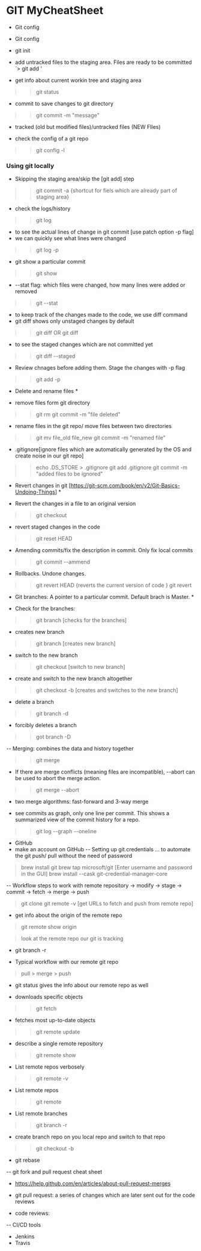 # GIT MyCheatSheet
* Git config
> 
* Git config
>
* git init

* add untracked files to the staging area. Files are ready to be committed
`> git add <file>'

* get info about current workin tree and staging area
>> git status

* commit to save changes to git directory
>> git commit -m "message"

* tracked (old but modified files)/untracked files (NEW FIles)
>>

* check the config of a git repo
>> git config -l

### Using git locally

* Skipping the staging area/skip the [git add] step
>> git commit -a {shortcut for fiels which are already part of staging area}

* check the logs/history
>> git log

* to see the actual lines of change in git commit [use patch option -p flag]
* we can quickly see what lines were changed
>> git log -p

* git show a particular commit
>> git show <commitId>

* --stat flag: which files were changed, how many lines were added or removed
>> git --stat

* to keep track of the changes made to the code, we use diff command
* git diff shows only unstaged changes by default
>> git diff <file>  OR git diff

* to see the staged changes which are not committed yet
>> git diff --staged

* Review chnages before adding them. Stage the changes with -p flag
>> git add -p

* Delete and rename files *

* remove files form git directory
>> git rm <file>
>> git commit -m "file deleted"

* rename files in the git repo/ move files between two directories
>> git mv file_old file_new
>> git commit -m  "renamed file"

* .gitignore[ignore files which are automatically generated by the OS and create noise in our git repo]
>> echo .DS_STORE > .gitignore
>> git add .gitignore
>> git commit -m "added files to be ignored"

* Revert changes in git [https://git-scm.com/book/en/v2/Git-Basics-Undoing-Things] * 

* Revert the changes in a file to an original version
>> git checkout <file>

* revert staged changes in the code
>> git reset HEAD <file which needs to be removed from the staged area>

* Amending commits/fix the description in commit. Only fix local commits
>> git commit --ammend

* Rollbacks. Undone changes.
>> git revert HEAD <filename>{reverts the current version of code }
>> git revert <commitID>

* Git branches: A pointer to a particular commit. Default brach is Master. * 

* Check for the branches:
>> git branch  [checks for the branches]

* creates new branch
>> git branch <newBranchName> [creates new branch]

* switch to the new branch
>> git checkout <newBranchName> [switch to new branch]

* create and switch to the new branch altogether
>> git checkout -b <newBranch2> [creates and switches to the new branch]

* delete a branch
>> git branch -d <branch>
* forcibly deletes a branch
>> got branch -D <branchName>

-- Merging: combines the data and history together
>> git merge

- If there are merge conflicts (meaning files are incompatible), --abort can be used to abort the merge action.
>> git merge --abort

- two merge algorithms: fast-forward and 3-way merge

- see commits as graph, only one line per commit. This shows a summarized view of the commit history for a repo.
>> git log --graph --oneline

- GitHub
- make an account on GitHub
-- Setting up git.credentials ... to automate the git push/ pull without the need of password
> brew install git
> brew tap microsoft/git [Enter username and password in the GUI]
> brew install --cask git-credential-manager-core

-- Workflow steps to work with remote repository
-> modify -> stage -> commit -> fetch -> merge -> push

> git clone
> git remote -v [get URLs to fetch and push from remote repo]

- get info about the origin of the remote repo
> git remote show origin

> look at the remote repo our git is tracking
- git branch -r

- Typical workflow with our remote git repo
> pull > merge > push

- git status gives the info about our remote repo as well

- downloads specific objects
>> git fetch

- fetches most up-to-date objects
>> git remote update

- describe a single remote repository
>> git remote show <repoName>

- List remote repos verbosely
>> git remote -v

- List remote repos
>> git remote

- List remote branches
>> git branch -r

- create branch repo on you local repo and switch to that repo
>> git checkout -b <branchName>

- git rebase

-- git fork and pull request cheat sheet
- https://help.github.com/en/articles/about-pull-request-merges

- git pull request: a series of changes which are later sent out for the code reviews
- code reviews:
  
-- CI/CD tools
- Jenkins
- Travis



